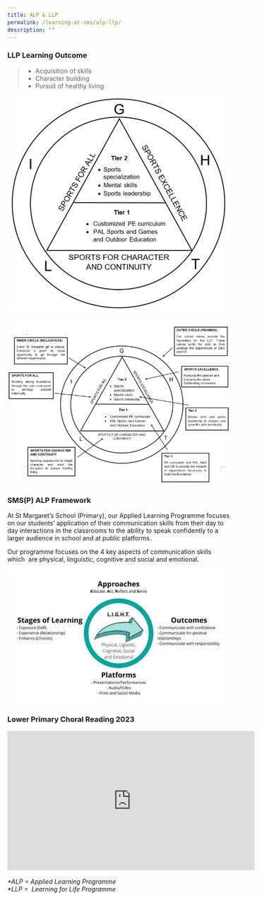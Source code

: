 ```yaml
---
title: ALP & LLP
permalink: /learning-at-sms/alp-llp/
description: ""
---
```

### LLP Learning Outcome


> *   Acquisition of skills
> *   Character building
> *   Pursuit of healthy living

   

![ALP LLP 01.jpg](/images/ALP%20LLP%2001.jpg)  

![ALP LLP 02.jpg](/images/ALP%20LLP%2002.jpg)

  

  

### SMS(P) ALP Framework
  

At St Margaret’s School (Primary), our Applied Learning Programme focuses on our students’ application of their communication skills from their day to day interactions in the classrooms to the ability to speak confidently to a larger audience in school and at public platforms. 

  

Our programme focuses on the 4 key aspects of communication skills which  are physical, linguistic, cognitive and social and emotional.

  

![ALP diagram.jpg](/images/ALP%20diagram.jpg)  


### Lower Primary Choral Reading 2023

<iframe width="560" height="315" src="https://www.youtube.com/embed/Y4PKP0e2z0w" title="YouTube video player" frameborder="0" allow="accelerometer; autoplay; clipboard-write; encrypted-media; gyroscope; picture-in-picture; web-share" allowfullscreen></iframe>


_\*ALP = Applied Learning Programme  
\*LLP =  Learning for Life Programme_